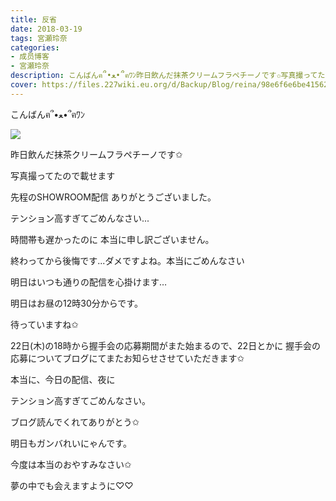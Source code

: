 ```yaml
---
title: 反省
date: 2018-03-19
tags: 宮瀬玲奈
categories: 
- 成员博客
- 宮瀬玲奈
description: こんばんฅ՞•ﻌ•՞ฅﾜﾝ昨日飲んだ抹茶クリームフラペチーノです✩写真撮ってたので載せます先程のSHOWROOM配信ありがとうございました。テンション高...
cover: https://files.227wiki.eu.org/d/Backup/Blog/reina/98e6f6e6be415622d2ad94cb6ef7c.jpg 
---
```






こんばんฅ՞•ﻌ•՞ฅﾜﾝ




![](https://files.227wiki.eu.org/d/Backup/Blog/reina/98e6f6e6be415622d2ad94cb6ef7c.jpg)



昨日飲んだ抹茶クリームフラペチーノです✩

写真撮ってたので載せます











先程のSHOWROOM配信
ありがとうございました。



テンション高すぎてごめんなさい...



時間帯も遅かったのに
本当に申し訳ございません。



終わってから後悔です...ダメですよね。本当にごめんなさい











明日はいつも通りの配信を心掛けます…






明日はお昼の12時30分からです。


待っていますね✩








22日(木)の18時から握手会の応募期間がまた始まるので、22日とかに
握手会の応募についてブログにてまたお知らせさせていただきます✩









本当に、今日の配信、夜に

テンション高すぎてごめんなさい。










ブログ読んでくれてありがとう✩


明日もガンバれいにゃんです。







今度は本当のおやすみなさい✩


夢の中でも会えますように♡♡


